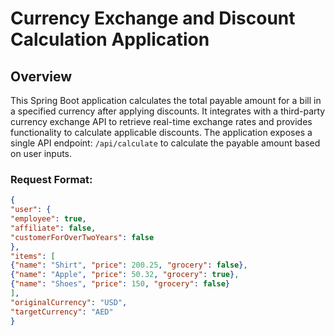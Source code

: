 # Currency Exchange and Discount Calculation Application

## Overview

This Spring Boot application calculates the total payable amount for a bill in a specified currency after applying discounts. It integrates with a third-party currency exchange API to retrieve real-time exchange rates and provides functionality to calculate applicable discounts. The application exposes a single API endpoint: `/api/calculate` to calculate the payable amount based on user inputs.
### Request Format:
```json
{
"user": {
"employee": true,
"affiliate": false,
"customerForOverTwoYears": false
},
"items": [
{"name": "Shirt", "price": 200.25, "grocery": false},
{"name": "Apple", "price": 50.32, "grocery": true},
{"name": "Shoes", "price": 150, "grocery": false}
],
"originalCurrency": "USD",
"targetCurrency": "AED"
}